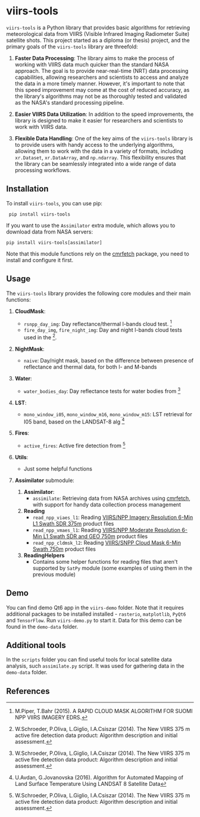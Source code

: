# viirs-tools

`viirs-tools` is a Python library that provides basic algorithms for retrieving meteorological data from VIIRS (Visible Infrared Imaging Radiometer Suite) satellite shots. This project started as a diploma (or thesis) project, and the primary goals of the `viirs-tools` library are threefold:

1. **Faster Data Processing**: The library aims to make the process of working with VIIRS data much quicker than the standard NASA approach. The goal is to provide near-real-time (NRT) data processing capabilities, allowing researchers and scientists to access and analyze the data in a more timely manner. However, it's important to note that this speed improvement may come at the cost of reduced accuracy, as the library's algorithms may not be as thoroughly tested and validated as the NASA's standard processing pipeline.

2. **Easier VIIRS Data Utilization**: In addition to the speed improvements, the library is designed to make it easier for researchers and scientists to work with VIIRS data.

3. **Flexible Data Handling**: One of the key aims of the `viirs-tools` library is to provide users with handy access to the underlying algorithms, allowing them to work with the data in a variety of formats, including `xr.Dataset`, `xr.DataArray`, and `np.ndarray`. This flexibility ensures that the library can be seamlessly integrated into a wide range of data processing workflows.


## Installation

To install `viirs-tools`, you can use pip:
```
 pip install viirs-tools 
```

If you want to use the `Assimilator` extra module, which allows you to download data from NASA servers:
``` 
pip install viirs-tools[assimilator]
 ```
Note that this module functions rely on the [cmrfetch](https://github.com/bmflynn/cmrfetch) package, you need to install and configure it first.


## Usage

The `viirs-tools` library provides the following core modules and their main functions:

1. **CloudMask**:
   + `rsnpp_day_img`: Day reflectance/thermal I-bands cloud test. [^1]
   + `fire_day_img`, `fire_night_img`: Day and night I-bands cloud tests used in the [^2].

2. **NightMask**:
   + `naive`: Day/night mask, based on the difference between presence of reflectance and thermal data, for both I- and M-bands

3. **Water**:
   + `water_bodies_day`: Day reflectance tests for water bodies from [^2]

4. **LST**:
   + `mono_window_i05`, `mono_window_m16`, `mono_window_m15`: LST retrieval for I05 band, based on the LANDSAT-8 alg [^3]

5. **Fires**:
   + `active_fires`: Active fire detection from [^2]

6. **Utils**:
   - Just some helpful functions

7. **Assimilator** submodule:
	1. **Assimilator**:
		- `assimilate`: Retrieving data from NASA archives using [cmrfetch](https://github.com/bmflynn/cmrfetch), with support for handy data collection process management
	2. **Reading**
		- `read_npp_viaes_l1`: Reading [VIIRS/NPP Imagery Resolution 6-Min L1 Swath SDR 375m](https://ladsweb.modaps.eosdis.nasa.gov/missions-and-measurements/products/NPP_VIAES_L1#product-information) product files
		- `read_npp_vmaes_l1`: Reading [VIIRS/NPP Moderate Resolution 6-Min L1 Swath SDR and GEO 750m](https://ladsweb.modaps.eosdis.nasa.gov/missions-and-measurements/products/NPP_VMAES_L1) product files
		- `read_npp_cldmsk_l2`: Reading [VIIRS/SNPP Cloud Mask 6-Min Swath 750m](https://ladsweb.modaps.eosdis.nasa.gov/missions-and-measurements/products/CLDMSK_L2_VIIRS_SNPP#product-information) product files
	3. **ReadingHelpers**
		- Contains some helper functions for reading files that aren't supported by `SatPy` module (some examples of using them in the previous module)


## Demo
You can find demo Qt6 app in the `viirs-demo` folder. Note that it requires additional packages to be installed installed - `rasterio`,  `matplotlib`,  `PyQt6` and `TensorFlow`. Run `viirs-demo.py` to start it. Data for this demo can be found in the `demo-data` folder.


## Additional tools
In the `scripts` folder you can find useful tools for local satellite data analysis, such `assimilate.py` script. It was used for gathering data in the `demo-data` folder.


## References
[^1]: M.Piper, T.Bahr (2015). A RAPID CLOUD MASK ALGORITHM FOR SUOMI NPP VIIRS IMAGERY EDRS.

[^2]: W.Schroeder, P.Oliva, L.Giglio, I.A.Csiszar (2014). The New VIIRS 375 m active fire detection data product: Algorithm description and initial assessment.

[^3]: U.Avdan, G.Jovanovska (2016). Algorithm for Automated Mapping of Land Surface Temperature Using LANDSAT 8 Satellite Data
